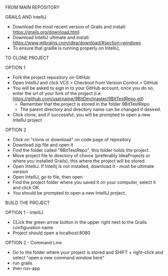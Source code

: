 FROM MAIN REPOSITORY

GRAILS AND IntelliJ
- Download the most recent version of Grails and install: https://grails.org/download.html
- Download IntelliJ ultimate and install: https://www.jetbrains.com/idea/download/#section=windows
- To ensure that gradle is running properly on IntelliJ, 


TO CLONE PROJECT

OPTION 1
- Fork the project repository on GitHub
- Open IntelliJ and click VCS > Checkout from Version Control > GitHub
- You will be asked to sign in to your GitHub account, once you do so, enter the url 
of your fork of the project (i.e: https://github.com/username/9BitDev/master/9BitTestRepo.git)
	- Remember that the project is stored in the folder 9BitTestRepo
	- The parent directory and directory name can be changed if desired.
- Click clone, and if successful, you will be prompted to open a new IntelliJ project


OPTION 2
- Click on "clone or download" on code page of repository
- Download zip file and open it
- Find the folder called "9BitTestRepo", this folder holds the project.
- Move project file to directory of choice (preferably IdeaProjects or where you installed Grails), this where the project will be stored.
- Open IntelliJ. If Intellij Is not installed, download it - must be ultimate version
- Open IntelliJ, go to file, then open
- Find the project folder where you saved it on your computer, select it and click OK.
- You should be prompted to open a new IntelliJ project. 


BUILD THE PROJECT

OPTION 1 - IntelliJ
- CLick the green arrow button in the upper right next to the Grails configuration name
- Project should open a localhost:8080


OPTION 2 - Command Line
- Go to the folder where your project is stored and SHIFT + right-click and select "open a new command window here"
- run grails
- then run-app
